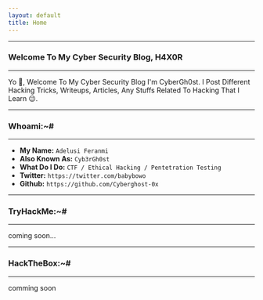 ```yaml
---
layout: default
title: Home
---
```


* * *
### Welcome To My Cyber Security Blog, H4X0R
* * *

Yo 👋, Welcome To My Cyber Security Blog I'm CyberGh0st. I Post Different Hacking Tricks, Writeups, Articles, Any Stuffs Related To Hacking That I Learn 😉. 

* * *
### Whoami:~#
* * *

- **My Name:**    `Adelusi Feranmi`
- **Also Known As:** `Cyb3rGh0st`
- **What Do I Do:**  `CTF / Ethical Hacking / Pentetration Testing`
- **Twitter:** `https://twitter.com/babybowo`
- **Github:** `https://github.com/Cyberghost-0x`

* * *
### **TryHackMe:~#**
* * *
coming soon...

* * *
### **HackTheBox:~#**
* * *
comming soon

